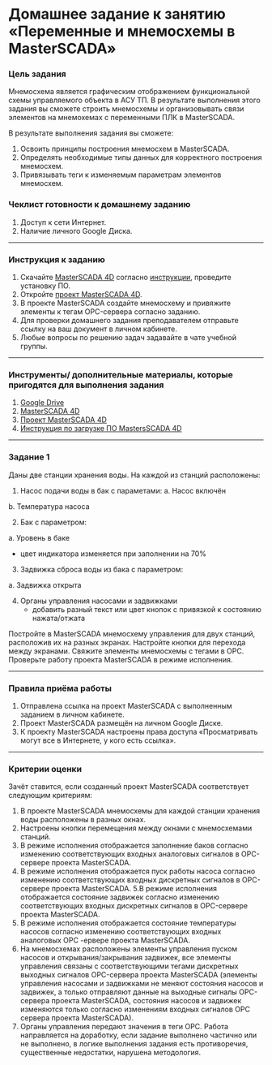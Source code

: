 # Домашнее задание к занятию «Переменные и мнемосхемы в MasterSCADA»

### Цель задания

Мнемосхема является графическим отображением функциональной схемы управляемого объекта в АСУ ТП. В результате выполнения этого задания вы сможете строить мнемосхемы и организовывать связи элементов на мнемохемах с переменными ПЛК в MasterSCADA.

В результате выполнения задания вы сможете:

1. Освоить принципы построения мнемосхем в MasterSCADA.
2. Определять необходимые типы данных для корректного построения мнемосхем.
3. Привязывать теги к изменяемым параметрам элементов мнемосхем.

### Чеклист готовности к домашнему заданию

1. Доступ к сети Интернет.
2. Наличие личного Google Диска.

------

### Инструкция к заданию

1. Скачайте [MasterSCADA 4D](https://masterscada.ru/download4) согласно [инструкции](https://docs.google.com/document/d/1Xj7_yWK_aZYy-l4acrME1y48uKVGcpeCP_gBhgOMJCo/edit?usp=sharing), проведите установку ПО.
1. Откройте [проект MasterSCADA 4D](https://drive.google.com/drive/folders/1mpRXrxIKTLdCfWZxI85PLOQnNzhSY3cG?usp=sharing).
1. В проекте MasterSCADA создайте мнемосхему и привяжите элементы к тегам OPC-сервера согласно заданию.
1. Для проверки домашнего задания преподавателем отправьте ссылку на ваш документ в личном кабинете.
1. Любые вопросы по решению задач задавайте в чате учебной группы.


------

### Инструменты/ дополнительные материалы, которые пригодятся для выполнения задания

1. [Google Drive](https://www.google.com/intl/ru/drive/)
1. [MasterSCADA 4D](https://masterscada.ru/download4)
1. [Проект MasterSCADA 4D](https://drive.google.com/drive/folders/1mpRXrxIKTLdCfWZxI85PLOQnNzhSY3cG?usp=sharing)
1. [Инструкция по загрузке ПО MastersSCADA 4D](https://docs.google.com/document/d/1Xj7_yWK_aZYy-l4acrME1y48uKVGcpeCP_gBhgOMJCo/edit?usp=sharingg)

------

### Задание 1

Даны две станции хранения воды. На каждой из станций расположены:
1. Насос подачи воды в бак с параметами:
  a. Насос включён
  
  b. Температура насоса

2. Бак с параметром:
  
  a. Уровень в баке
  * цвет индикатора изменяется при заполнении на 70%

3. Задвижка сброса воды из бака с параметром:
  
  a. Задвижка открыта
  
4. Органы управления насосами и задвижками
   * добавить разный текст или цвет кнопок с привязкой к состоянию нажата/отжата

Постройте в MasterSCADA мнемосхему управления для двух станций, расположив их на разных экранах. Настройте кнопки для перехода между экранами.
Свяжите элементы мнемосхемы с тегами в OPC. Проверьте работу проекта MasterSCADA в режиме исполнения. 


------

### Правила приёма работы

1. Отправлена ссылка на проект MasterSCADA с выполненным заданием в личном кабинете.
2. Проект MasterSCADA размещён на личном Google Диске.
3. К проекту MasterSCADA настроены права доступа «Просматривать могут все в Интернете, у кого есть ссылка».

------

### Критерии оценки

Зачёт ставится, если созданный проект MasterSCADA соответствует следующим критериям:

1. В проекте MasterSCADA мнемосхемы для каждой станции хранения воды расположены в разных окнах.
2. Настроены кнопки перемещения между окнами с мнемосхемами станций.
3. В режиме исполнения отображается заполнение баков согласно изменению соответствующих входных аналоговых сигналов в OPC-сервере проекта MasterSCADA.
4. В режиме исполнения отображается пуск работы насоса согласно изменению соответствующих входных дискретных сигналов в OPC-сервере проекта MasterSCADA.
5.В режиме исполнения отображается состояние задвижек согласно изменению соответствующих входных дискретных сигналов в OPC-сервере проекта MasterSCADA.
6. В режиме исполнения отображается состояние температуры насосов согласно изменению соответствующих входных аналоговых OPC -ервере проекта MasterSCADA.
7. На мнемосхемах расположены элементы управления пуском насосов и открывания/закрывания задвижек, все элементы управления связаны с соответствующими тегами дискретных выходных сигналов OPC-сервера проекта MasterSCADA (элементы управления насосами и задвижками не меняют состояния насосов и задвижек, а только отправляют данные на выходные сигналы OPC-сервера проекта MasterSCADA, состояния насосов и задвижек изменяются только согласно изменениям входных сигналов OPC сервера проекта MasterSCADA).
8. Органы управления передают значения в теги ОРС. 
Работа направляется на доработку, если задание выполнено частично или не выполнено, в логике выполнения задания есть противоречия, существенные недостатки, нарушена методология.

